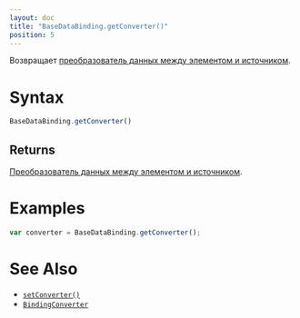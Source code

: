 ```yaml
---
layout: doc
title: "BaseDataBinding.getConverter()"
position: 5
---
```


Возвращает [преобразователь данных между элементом и источником](../BindingConverter/).

# Syntax

```js
BaseDataBinding.getConverter()
```

## Returns

[Преобразователь данных между элементом и источником](../BindingConverter/).

# Examples

```js
var converter = BaseDataBinding.getConverter();
```

# See Also

* [`setConverter()`](../BaseDataBinding.setConverter/)
* [`BindingConverter`](../BindingConverter/)
